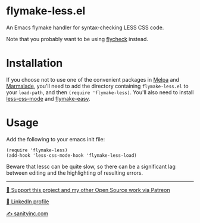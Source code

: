 flymake-less.el
===============

An Emacs flymake handler for syntax-checking LESS CSS code.

Note that you probably want to be using
[flycheck](http://www.flycheck.org/) instead.

Installation
=============

If you choose not to use one of the convenient packages in
[Melpa][melpa] and [Marmalade][marmalade], you'll need to add the
directory containing `flymake-less.el` to your `load-path`, and then
`(require 'flymake-less)`. You'll also need to install
[less-css-mode](https://github.com/purcell/less-css-mode) and
[flymake-easy](https://github.com/purcell/flymake-easy).

Usage
=====

Add the following to your emacs init file:

    (require 'flymake-less)
    (add-hook 'less-css-mode-hook 'flymake-less-load)

Beware that lessc can be quite slow, so there can be a significant lag
between editing and the highlighting of resulting errors.

[marmalade]: http://marmalade-repo.org
[melpa]: http://melpa.org

<hr>

[💝 Support this project and my other Open Source work via Patreon](https://www.patreon.com/sanityinc)

[💼 LinkedIn profile](https://uk.linkedin.com/in/stevepurcell)

[✍ sanityinc.com](http://www.sanityinc.com/)

